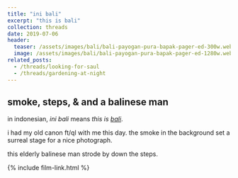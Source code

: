 ```yaml
---
title: "ini bali"
excerpt: "this is bali"
collection: threads
date: 2019-07-06
header:
  teaser: /assets/images/bali/bali-payogan-pura-bapak-pager-ed-300w.webp
  image: /assets/images/bali/bali-payogan-pura-bapak-pager-ed-1280w.webp
related_posts:
  - /threads/looking-for-saul
  - /threads/gardening-at-night
---
```


## smoke, steps, &amp; and a balinese man

in indonesian, *ini bali* means *this is [bali](/photography/bali)*.

i had my old canon ft/ql with me this day. the smoke in the background set a surreal stage for a nice photograph.

this elderly balinese man strode by down the steps.

{% include film-link.html %}